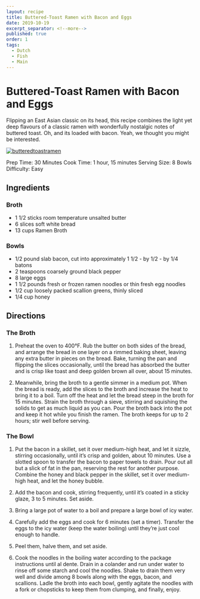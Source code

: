 ```yaml
---
layout: recipe
title: Buttered-Toast Ramen with Bacon and Eggs
date: 2019-10-19
excerpt_separator: <!--more-->
published: true
order: 1
tags:
  - Dutch
  - Fish
  - Main
---
```


# Buttered-Toast Ramen with Bacon and Eggs

Flipping an East Asian classic on its head, this recipe combines the light yet deep flavours of a classic ramen with wonderfully nostalgic notes of buttered toast. Oh, and its loaded with bacon. Yeah, we thought you might be interested.

<!--more-->

[![butteredtoastramen](/_uploads/butteretoastramen.25.13.png)](/_uploads/butteretoastramen.25.13.png)

Prep Time: 30 Minutes
Cook Time: 1 hour, 15 minutes
Serving Size: 8 Bowls
Difficulty: Easy


## Ingredients

### Broth

- 1 1/2 sticks room temperature unsalted butter
- 6 slices soft white bread
- 13 cups Ramen Broth

### Bowls

- 1/2 pound slab bacon, cut into approximately 1 1/2 - by 1/2 - by 1/4 batons
- 2 teaspoons coarsely ground black pepper
- 8 large eggs
- 1 1/2 pounds fresh or frozen ramen noodles or thin fresh egg noodles
- 1/2 cup loosely packed scallion greens, thinly sliced
- 1/4 cup honey



## Directions

### The Broth

1.	Preheat the oven to 400°F. Rub the butter on both sides of the bread, and arrange the bread in one layer on a rimmed baking sheet, leaving any extra butter in pieces on the bread. Bake, turning the pan and flipping the slices occasionally, until the bread has absorbed the butter and is crisp like toast and deep golden brown all over, about 15 minutes.

2.	Meanwhile, bring the broth to a gentle simmer in a medium pot. When the bread is ready, add the slices to the broth and increase the heat to bring it to a boil. Turn off the heat and let the bread steep in the broth for 15 minutes. Strain the broth through a sieve, stirring and squishing the solids to get as much liquid as you can. Pour the broth back into the pot and keep it hot while you finish the ramen. The broth keeps for up to 2 hours; stir well before serving.


### The Bowl

1. Put the bacon in a skillet, set it over medium-high heat, and let it sizzle, stirring occasionally, until it’s crisp and golden, about 10 minutes. Use a slotted spoon to transfer the bacon to paper towels to drain. Pour out all but a slick of fat in the pan, reserving the rest for another purpose. Combine the honey and black pepper in the skillet, set it over medium-high heat, and let the honey bubble.

2. 	Add the bacon and cook, stirring frequently, until it’s coated in a sticky glaze, 3 to 5 minutes. Set aside.

3.	Bring a large pot of water to a boil and prepare a large bowl of icy water.

4.	Carefully add the eggs and cook for 6 minutes (set a timer). Transfer the eggs to the icy water (keep the water boiling) until they’re just cool enough to handle.

5.	Peel them, halve them, and set aside.

6.	Cook the noodles in the boiling water according to the package instructions until al dente. Drain in a colander and run under water to rinse off some starch and cool the noodles. Shake to drain them very well and divide among 8 bowls along with the eggs, bacon, and scallions. Ladle the broth into each bowl, gently agitate the noodles with a fork or chopsticks to keep them from clumping, and finally, enjoy.
